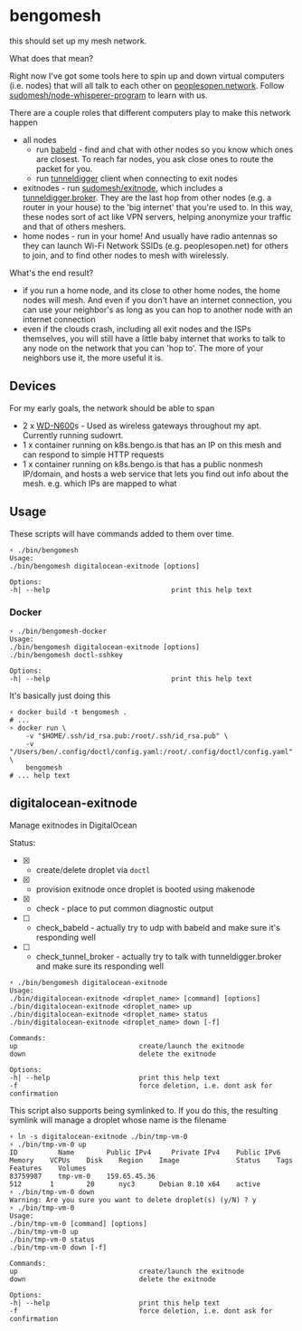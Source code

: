 # bengomesh

this should set up my mesh network.

What does that mean?

Right now I've got some tools here to spin up and down virtual computers (i.e. nodes) that will all talk to each other on [peoplesopen.network](https://peoplesopen.net/documentation/). Follow [sudomesh/node-whisperer-program](https://github.com/sudomesh/node-whisperer-program) to learn with us.

There are a couple roles that different computers play to make this network happen
* all nodes
  * run [babeld](https://github.com/jech/babeld) - find and chat with other nodes so you know which ones are closest. To reach far nodes, you ask close ones to route the packet for you.
  * run [tunneldigger](http://tunneldigger.readthedocs.io/en/latest/) client when connecting to exit nodes
* exitnodes - run [sudomesh/exitnode](https://github.com/sudomesh/exitnode), which includes a [tunneldigger.broker](https://github.com/sudomesh/tunneldigger/tree/master/broker). They are the last hop from other nodes (e.g. a router in your house) to the 'big internet' that you're used to. In this way, these nodes sort of act like VPN servers, helping anonymize your traffic and that of others meshers.
* home nodes - run in your home! And usually have radio antennas so they can launch Wi-Fi Network SSIDs (e.g. peoplesopen.net) for others to join, and to find other nodes to mesh with wirelessly.

What's the end result?
* if you run a home node, and its close to other home nodes, the home nodes will mesh. And even if you don't have an internet connection, you can use your neighbor's as long as you can hop to another node with an internet connection
* even if the clouds crash, including all exit nodes and the ISPs themselves, you will still have a little baby internet that works to talk to any node on the network that you can 'hop to'. The more of your neighbors use it, the more useful it is.

## Devices

For my early goals, the network should be able to span
* 2 x [WD-N600](https://wiki.openwrt.org/toh/wd/n600)s  - Used as wireless gateways throughout my apt. Currently running sudowrt.
* 1 x container running on k8s.bengo.is that has an IP on this mesh and can respond to simple HTTP requests
* 1 x container running on k8s.bengo.is that has a public nonmesh IP/domain, and hosts a web service that lets you find out info about the mesh. e.g. which IPs are mapped to what

## Usage

These scripts will have commands added to them over time.

```
⚡ ./bin/bengomesh 
Usage:
./bin/bengomesh digitalocean-exitnode [options]

Options:
-h| --help                              print this help text
```

### Docker

```
⚡ ./bin/bengomesh-docker
Usage:
./bin/bengomesh digitalocean-exitnode [options]
./bin/bengomesh doctl-sshkey

Options:
-h| --help                              print this help text
```

It's basically just doing this

```
⚡ docker build -t bengomesh .
# ...
⚡ docker run \
    -v "$HOME/.ssh/id_rsa.pub:/root/.ssh/id_rsa.pub" \
    -v "/Users/ben/.config/doctl/config.yaml:/root/.config/doctl/config.yaml" \
    bengomesh
# ... help text
```

## digitalocean-exitnode

Manage exitnodes in DigitalOcean

Status:
* [x] - create/delete droplet via `doctl`
* [x] - provision exitnode once droplet is booted using makenode
* [x] - check - place to put common diagnostic output
* [ ] - check_babeld - actually try to udp with babeld and make sure it's responding well
* [ ] - check_tunnel_broker - actually try to talk with tunneldigger.broker and make sure its responding well

```
⚡ ./bin/bengomesh digitalocean-exitnode
Usage:
./bin/digitalocean-exitnode <droplet_name> [command] [options]
./bin/digitalocean-exitnode <droplet_name> up
./bin/digitalocean-exitnode <droplet_name> status
./bin/digitalocean-exitnode <droplet_name> down [-f]

Commands:
up                              create/launch the exitnode
down                            delete the exitnode

Options:
-h| --help                      print this help text
-f                              force deletion, i.e. dont ask for confirmation
```

This script also supports being symlinked to. If you do this, the resulting symlink will manage a droplet whose name is the filename

```
⚡ ln -s digitalocean-exitnode ./bin/tmp-vm-0
⚡ ./bin/tmp-vm-0 up
ID          Name        Public IPv4     Private IPv4    Public IPv6    Memory    VCPUs    Disk    Region    Image              Status    Tags    Features    Volumes
83759987    tmp-vm-0    159.65.45.36                                   512       1        20      nyc3      Debian 8.10 x64    active                        
⚡ ./bin/tmp-vm-0 down
Warning: Are you sure you want to delete droplet(s) (y/N) ? y
⚡ ./bin/tmp-vm-0
Usage:
./bin/tmp-vm-0 [command] [options]
./bin/tmp-vm-0 up
./bin/tmp-vm-0 status
./bin/tmp-vm-0 down [-f]

Commands:
up                              create/launch the exitnode
down                            delete the exitnode

Options:
-h| --help                      print this help text
-f                              force deletion, i.e. dont ask for confirmation
```
